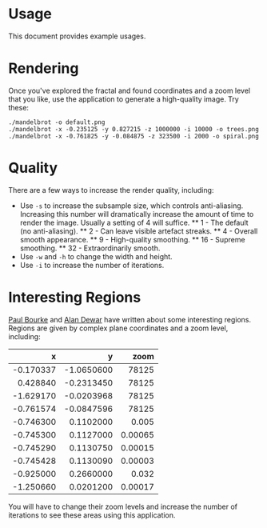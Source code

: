 # Usage

This document provides example usages.

# Rendering

Once you've explored the fractal and found coordinates and a zoom level that
you like, use the application to generate a high-quality image. Try these:

    ./mandelbrot -o default.png
    ./mandelbrot -x -0.235125 -y 0.827215 -z 1000000 -i 10000 -o trees.png
    ./mandelbrot -x -0.761825 -y -0.084875 -z 323500 -i 2000 -o spiral.png

# Quality

There are a few ways to increase the render quality, including:

* Use `-s` to increase the subsample size, which controls anti-aliasing.
Increasing this number will dramatically increase the amount of time to
render the image. Usually a setting of 4 will suffice.
** 1 - The default (no anti-aliasing).
** 2 - Can leave visible artefact streaks.
** 4 - Overall smooth appearance.
** 9 - High-quality smoothing.
** 16 - Supreme smoothing.
** 32 - Extraordinarily smooth.
* Use `-w` and `-h` to change the width and height.
* Use `-i` to increase the number of iterations.

# Interesting Regions

[Paul Bourke](http://paulbourke.net/fractals/mandelbrot/) and
[Alan Dewar](http://www.cuug.ab.ca/dewara/mandelbrot/Mandelbrowser.html) have
written about some interesting regions. Regions are given by complex
plane coordinates and a zoom level, including:

| x  | y  | zoom |
|---:|---:|-----:|
| -0.170337 | -1.0650600 | 78125
|  0.428840 | -0.2313450 | 78125
| -1.629170 | -0.0203968 | 78125
| -0.761574 | -0.0847596 | 78125
| -0.746300 |  0.1102000 | 0.005
| -0.745300 |  0.1127000 | 0.00065
| -0.745290 |  0.1130750 | 0.00015
| -0.745428 |  0.1130090 | 0.00003
| -0.925000 |  0.2660000 | 0.032
| -1.250660 |  0.0201200 | 0.00017

You will have to change their zoom levels and increase the number of
iterations to see these areas using this application.


